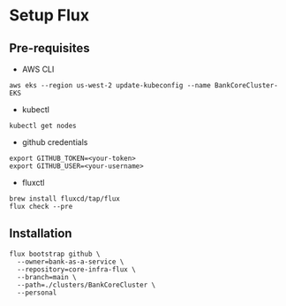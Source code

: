 # Setup Flux

## Pre-requisites
- AWS CLI
```shell
aws eks --region us-west-2 update-kubeconfig --name BankCoreCluster-EKS
```
- kubectl
```shell
kubectl get nodes
```
- github credentials
```shell
export GITHUB_TOKEN=<your-token>
export GITHUB_USER=<your-username>
```
- fluxctl
```shell
brew install fluxcd/tap/flux
flux check --pre
```

## Installation
```shell
flux bootstrap github \
  --owner=bank-as-a-service \
  --repository=core-infra-flux \
  --branch=main \
  --path=./clusters/BankCoreCluster \
  --personal
```